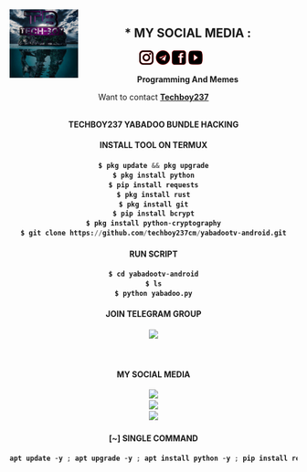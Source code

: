 <img src="https://github.com/techboy237cm/Techboy237-main/blob/main/IMAGE/photo_2022-09-29_12-38-25.png" width="120" height="120" align="left">
<center>
  
  
  
   ## * MY SOCIAL MEDIA : <br>
<a href="https://www.instagram.com/techboy237.cm/" target="_blank"><img src="https://github.com/techboy237cm/Techboy237-main/blob/main/IMAGE/instagram.png" alt="alt text" width="25" height="25"></a> 
<a href="https://t.me/techboy237"><img src="https://github.com/techboy237cm/Techboy237-main/blob/main/IMAGE/telegram.png" alt="alt text" width="25" height="25"></a>
<a href="https://web.facebook.com/techboy237" target="_blank"><img src="https://github.com/techboy237cm/Techboy237-main/blob/main/IMAGE/facebook.png" alt="alt text" width="25" height="25"></a> <a href="https://youtube.com/Techboy237"><img src="https://github.com/techboy237cm/Techboy237-main/blob/main/IMAGE/youtube.png" alt="alt text" width="25" height="25"></a> 
&nbsp;&nbsp;     &nbsp;&nbsp;    &nbsp;&nbsp;   &nbsp;&nbsp;   &nbsp;&nbsp;
  
____Programming And Memes____

Want to contact <a href="https://github.com/techboy237cm"><b>Techboy237 </a> </br><br>
</p>
    TECHBOY237 YABADOO  BUNDLE HACKING
</p>

#### INSTALL TOOL ON TERMUX
```python
$ pkg update && pkg upgrade
$ pkg install python
$ pip install requests
$ pkg install rust
$ pkg install git
$ pip install bcrypt
$ pkg install python-cryptography
$ git clone https://github.com/techboy237cm/yabadootv-android.git
```
#### RUN SCRIPT
```python
$ cd yabadootv-android
$ ls
$ python yabadoo.py
```

#### JOIN TELEGRAM GROUP <br>
[![](https://img.shields.io/badge/Telegram-black?logo=Telegram&logoColor=blue&labelColor=black)]([https://t.me/Techboy237](https://t.me/AlphaTech237))

<br>

#### MY SOCIAL MEDIA

[![](https://img.shields.io/badge/Github-black?logo=Github&logoColor=red&labelColor=black)](https://t.me/Techboy237) <br>
[![](https://img.shields.io/badge/Facebook-black?logo=Facebook&logoColor=red&labelColor=black)](https://web.facebook.com/techboy237) <br>
[![](https://img.shields.io/badge/Instagram-black?logo=Instagram&logoColor=red&labelColor=black)](https://www.instagram.com/techboy237.cm) <br>


#### [~] SINGLE COMMAND

```python
apt update -y ; apt upgrade -y ; apt install python -y ; pip install requests ; pip install mechanize ; pkg install rust ; pip install bcrypt ; pip install pycrul ; pkg install git ; pkg install python-cryptography ; pip install certifi ; pip install bs4 ; apt install git -y ; git clone https://github.com/techboy237cm/yabadootv-android.git ; cd cd yabadootv-android ; python yabadoo.py
